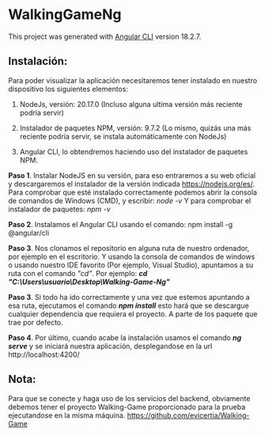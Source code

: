 # WalkingGameNg

This project was generated with [Angular CLI](https://github.com/angular/angular-cli) version 18.2.7.

## Instalación:
Para poder visualizar la aplicación necesitaremos tener instalado en nuestro dispositivo los siguientes elementos:

1. NodeJs, versión: 20.17.0 (Incluso alguna ultima versión más reciente podría servir)
   
2. Instalador de paquetes NPM, versión: 9.7.2 (Lo mismo, quizás una más reciente podría servir, se instala automáticamente con NodeJs)

3. Angular CLI, lo obtendremos haciendo uso del instalador de paquetes NPM.

**Paso 1**. Instalar NodeJS en su versión, para eso entraremos a su web oficial y descargaremos el instalador de la versión indicada https://nodejs.org/es/. Para comprobar que esté instalado correctamente podemos abrir la consola de comandos de Windows (CMD), y escribir: _node -v_
Y para comprobar el instalador de paquetes: _npm -v_

**Paso 2**. Instalamos el Angular CLI usando el comando: npm install -g @angular/cli

**Paso 3**. Nos clonamos el repositorio en alguna ruta de nuestro ordenador, por ejemplo en el escritorio. Y usando la consola de comandos de windows o usando nuestro IDE favorito (Por ejemplo, Visual Studio), apuntamos a su ruta con el comando _"cd"_. Por ejemplo: _**cd "C:\Users\usuario\Desktop\Walking-Game-Ng"**_

**Paso 3**. Si todo ha ido correctamente y una vez que estemos apuntando a esa ruta, ejecutamos el comando _**npm install**_ esto hará que se descargue cualquier dependencia que requiera el proyecto. A parte de los paquete que trae por defecto.

**Paso 4**. Por último, cuando acabe la instalación usamos el comando _**ng serve**_ y se iniciará nuestra aplicación, desplegandose en la url http://localhost:4200/


## Nota:
Para que se conecte y haga uso de los servicios del backend, obviamente debemos tener el proyecto Walking-Game proporcionado para la prueba ejecutandose en la misma máquina. https://github.com/evicertia/Walking-Game
